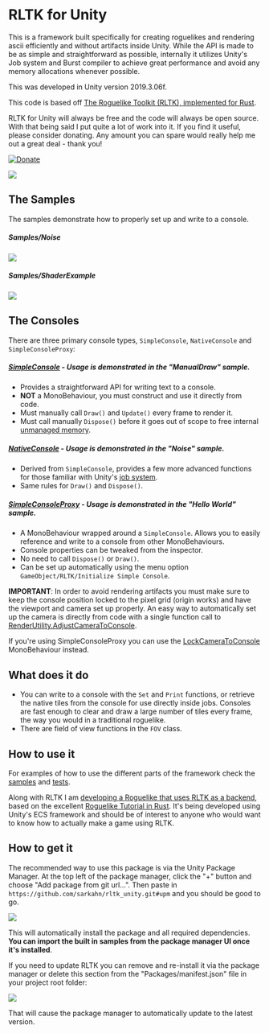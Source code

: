 # RLTK for Unity

This is a framework built specifically for creating roguelikes and rendering ascii efficiently and without artifacts inside Unity. While the API is made to be as simple and straightforward as possible, internally it utilizes Unity's Job system and Burst compiler to achieve great performance and avoid any memory allocations whenever possible.

This was developed in Unity version 2019.3.06f.

This code is based off [The Roguelike Toolkit (RLTK), implemented for Rust](https://github.com/thebracket/rltk_rs).

RLTK for Unity will always be free and the code will always be open source. With that being said I put quite a lot of work into it. If you find it useful, please consider donating. Any amount you can spare would really help me out a great deal - thank you!

[![Donate](https://img.shields.io/badge/Donate-PayPal-green.svg)](https://www.paypal.com/cgi-bin/webscr?cmd=_s-xclick&hosted_button_id=Y54CX7AXFKQXG)



![](./Assets/Documentation/images~/splash.png)
 
## The Samples

The samples demonstrate how to properly set up and write to a console.

##### Samples/Noise 

![](./Assets/Documentation/images~/noise.gif)

##### Samples/ShaderExample

![](./Assets/Documentation/images~/console_shader2.gif)


## The Consoles

There are three primary console types, `SimpleConsole`, `NativeConsole` and `SimpleConsoleProxy`:

##### [SimpleConsole](Assets/Runtime/RLTK/Consoles/SimpleConsole.cs) - Usage is demonstrated in the "ManualDraw" sample.
  * Provides a straightforward API for writing text to a console.
  * **NOT** a MonoBehaviour, you must construct and use it directly from code.
  * Must manually call `Draw()` and `Update()` every frame to render it.
  * Must call manually `Dispose()` before it goes out of scope to free internal [unmanaged memory](https://docs.unity3d.com/ScriptReference/Unity.Collections.NativeArray_1.html).

 

##### [NativeConsole](Assets/Runtime/RLTK/Consoles/NativeConsole.cs) - Usage is demonstrated in the "Noise" sample.
  * Derived from `SimpleConsole`, provides a few more advanced functions for those familiar with Unity's [job system](https://docs.unity3d.com/2019.3/Documentation/Manual/JobSystem.html).
  * Same rules for `Draw()` and `Dispose()`.

##### [SimpleConsoleProxy](Assets/Runtime/RLTK/MonoBehaviours/SimpleConsoleProxy.cs) - Usage is demonstrated in the "Hello World" sample.
  * A MonoBehaviour wrapped around a `SimpleConsole`. Allows you to easily reference and write to a console from other MonoBehaviours.
  * Console properties can be tweaked from the inspector.
  * No need to call `Dispose()` or `Draw()`. 
  * Can be set up automatically using the menu option `GameObject/RLTK/Initialize Simple Console`.



**IMPORTANT**: In order to avoid rendering artifacts you must make sure to keep the console position locked to the pixel grid (origin works) and have the viewport and camera set up properly. An easy way to automatically set up the camera is directly from code with a single function call to [RenderUtility.AdjustCameraToConsole](Assets/Runtime/RLTK/Rendering/RenderUtility.cs#L112).


If you're using SimpleConsoleProxy you can use the [LockCameraToConsole](Assets/Runtime/RLTK/Monobehaviours/LockCameraToConsole.cs) MonoBehaviour instead.

## What does it do
* You can write to a console with the `Set` and `Print` functions, or retrieve the native tiles from the console for use directly inside jobs. Consoles are fast enough to clear and draw a large number of tiles every frame, the way you would in a traditional roguelike. 
* There are field of view functions in the `FOV` class.

## How to use it

For examples of how to use the different parts of the framework check the [samples](https://github.com/sarkahn/rltk_unity/tree/master/Assets/Samples) and [tests](https://github.com/sarkahn/rltk_unity/tree/master/Assets/Tests/Editor).

Along with RLTK I am [developing a Roguelike that uses RLTK as a backend](https://github.com/sarkahn/rltk_unity_roguelike), based on the excellent [Roguelike Tutorial in Rust](https://bfnightly.bracketproductions.com/rustbook/chapter_1.html). It's being developed using Unity's ECS framework and should be of interest to anyone who would want to know how to actually make a game using RLTK.


## How to get it
The recommended way to use this package is via the Unity Package Manager. At the top left 
of the package manager, click the "+" button and choose "Add package from git url...". 
Then paste in `https://github.com/sarkahn/rltk_unity.git#upm`
and you should be good to go.

![](./Assets/Documentation/images~/upm.gif)

This will automatically install the package and all required dependencies. **You can import 
the built in samples from the package manager UI once it's installed**.

If you need to update RLTK you can remove and re-install it via the package manager or delete 
this section from the "Packages/manifest.json" file in your project root folder:

![](Assets/Documentation/images~/manifest.png)

That will cause the package manager to automatically update to the latest version.

